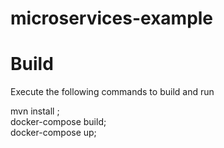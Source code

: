 # microservices-example
# Build  
Execute the following commands to build and run 

mvn install ;   
docker-compose build;  
docker-compose up;  